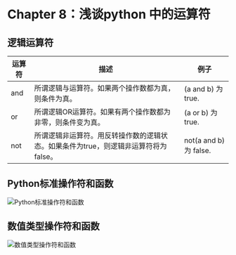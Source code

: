 

# Chapter 8：浅谈python 中的运算符

## **逻辑运算符**

| 运算符 | 描述                                                         | 例子                   |
| ------ | ------------------------------------------------------------ | ---------------------- |
| and    | 所谓逻辑与运算符。如果两个操作数都为真，则条件为真。         | (a and b) 为 true.     |
| or     | 所谓逻辑OR运算符。如果有两个操作数都为非零，则条件变为真。   | (a or b) 为 true.      |
| not    | 所谓逻辑非运算符。用反转操作数的逻辑状态。如果条件为true，则逻辑非运算符将为false。 | not(a and b) 为 false. |

## **Python标准操作符和函数**

![Python标准操作符和函数](D:\workspace\notes\Python_note\image\Python标准操作符和函数.png)

## **数值类型操作符和函数**

![数值类型操作符和函数](D:\workspace\notes\Python_note\image\数值类型操作符和函数.png)

